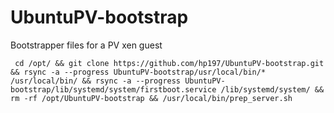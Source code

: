 # UbuntuPV-bootstrap
Bootstrapper files for a PV xen guest

` cd /opt/ && git clone https://github.com/hp197/UbuntuPV-bootstrap.git && rsync -a --progress UbuntuPV-bootstrap/usr/local/bin/* /usr/local/bin/ && rsync -a --progress UbuntuPV-bootstrap/lib/systemd/system/firstboot.service /lib/systemd/system/ && rm -rf /opt/UbuntuPV-bootstrap && /usr/local/bin/prep_server.sh`

